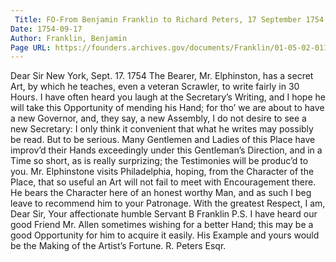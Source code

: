 ```yaml
---
 Title: FO-From Benjamin Franklin to Richard Peters, 17 September 1754
Date: 1754-09-17
Author: Franklin, Benjamin
Page URL: https://founders.archives.gov/documents/Franklin/01-05-02-0117
---
```


Dear Sir
New York, Sept. 17. 1754
The Bearer, Mr. Elphinston, has a secret Art, by which he teaches, even a veteran Scrawler, to write fairly in 30 Hours. I have often heard you laugh at the Secretary’s Writing, and I hope he will take this Opportunity of mending his Hand; for tho’ we are about to have a new Governor, and, they say, a new Assembly, I do not desire to see a new Secretary: I only think it convenient that what he writes may possibly be read.
But to be serious. Many Gentlemen and Ladies of this Place have improv’d their Hands exceedingly under this Gentleman’s Direction, and in a Time so short, as is really surprizing; the Testimonies will be produc’d to you. Mr. Elphinstone visits Philadelphia, hoping, from the Character of the Place, that so useful an Art will not fail to meet with Encouragement there. He bears the Character here of an honest worthy Man, and as such I beg leave to recommend him to your Patronage. With the greatest Respect, I am, Dear Sir, Your affectionate humble Servant
B Franklin
P.S. I have heard our good Friend Mr. Allen sometimes wishing for a better Hand; this may be a good Opportunity for him to acquire it easily. His Example and yours would be the Making of the Artist’s Fortune.
R. Peters Esqr.


